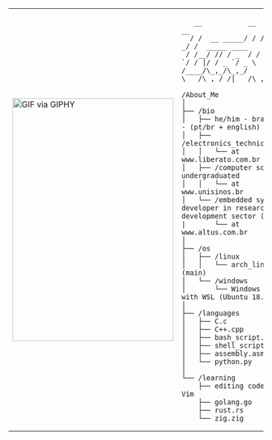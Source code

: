 <table>
  <tr>
    <td style="width: 100%;">
       <img src="https://media.giphy.com/media/GlnM3iEfIWJ39iWPNQ/giphy.gif" width="318" height="480" alt="GIF via GIPHY" />
    </td>
    <td style="width: 50%; vertical-align: top;">
      <p style="font-family: monospace; font-size: 16px;">
       
    
       __           __  _____     __             
      / /  __ _____/ / / ___/__ _/ /  _____ ____ 
     / /__/ // / _  / / (_ / _ `/ / |/ / _ `/ _ \
    /____/\_,_/\_,_/  \___/\_,_/_/|___/\_,_/\___/
                                            

  </p>

    /About_Me
    │
    ├── /bio
    │   ├── he/him - brazilian - (pt/br + english)
    │   ├── /electronics_technician
    │   │   └── at www.liberato.com.br
    │   ├── /computer science undergraduated
    │   │   └── at www.unisinos.br
    │   └── /embedded systems developer in research and development sector (R&D)
    |       └── at www.altus.com.br
    │
    ├── /os
    │   ├── /linux
    │   │   └── arch_linux (main)
    │   └── /windows
    │       └── Windows 11: with WSL (Ubuntu 18.3)
    │
    ├── /languages
    │   ├── C.c
    │   ├── C++.cpp
    │   ├── bash_script.sh
    │   ├── shell_script.sh
    │   ├── assembly.asm
    │   └── python.py
    │
    └── /learning
        ├── editing codes in Vim
        ├── golang.go
        ├── rust.rs
        └── zig.zig
        
  </tr>
</table>
